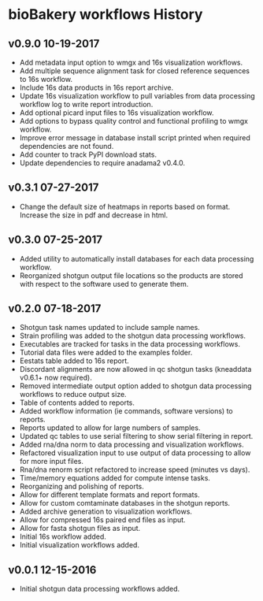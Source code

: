
# bioBakery workflows History #

## v0.9.0 10-19-2017 ##

* Add metadata input option to wmgx and 16s visualization workflows.
* Add multiple sequence alignment task for closed reference sequences to 16s workflow.
* Include 16s data products in 16s report archive.
* Update 16s visualization workflow to pull variables from data processing workflow log to write report introduction.
* Add optional picard input files to 16s visualization workflow.
* Add options to bypass quality control and functional profiling to wmgx workflow.
* Improve error message in database install script printed when required dependencies are not found.
* Add counter to track PyPI download stats.
* Update dependencies to require anadama2 v0.4.0.

## v0.3.1 07-27-2017 ##

* Change the default size of heatmaps in reports based on format. Increase the size in pdf and decrease in html.

## v0.3.0 07-25-2017 ##

* Added utility to automatically install databases for each data processing workflow.
* Reorganized shotgun output file locations so the products are stored with respect to the software used to generate them.

## v0.2.0 07-18-2017 ##

* Shotgun task names updated to include sample names.
* Strain profiling was added to the shotgun data processing workflows.
* Executables are tracked for tasks in the data processing workflows.
* Tutorial data files were added to the examples folder.
* Eestats table added to 16s report.
* Discordant alignments are now allowed in qc shotgun tasks (kneaddata v0.6.1+ now required).
* Removed intermediate output option added to shotgun data processing workflows to reduce output size.
* Table of contents added to reports.
* Added workflow information (ie commands, software versions) to reports.
* Reports updated to allow for large numbers of samples.
* Updated qc tables to use serial filtering to show serial filtering in report.
* Added rna/dna norm to data processing and visualization workflows.
* Refactored visualization input to use output of data processing to allow for more input files.
* Rna/dna renorm script refactored to increase speed (minutes vs days).
* Time/memory equations added for compute intense tasks.
* Reorganizing and polishing of reports.
* Allow for different template formats and report formats.
* Allow for custom comtaminate databases in the shotgun reports.
* Added archive generation to visualization workflows.
* Allow for compressed 16s paired end files as input.
* Allow for fasta shotgun files as input.
* Initial 16s workflow added.
* Initial visualization workflows added.

## v0.0.1 12-15-2016 ##

* Initial shotgun data processing workflows added.
